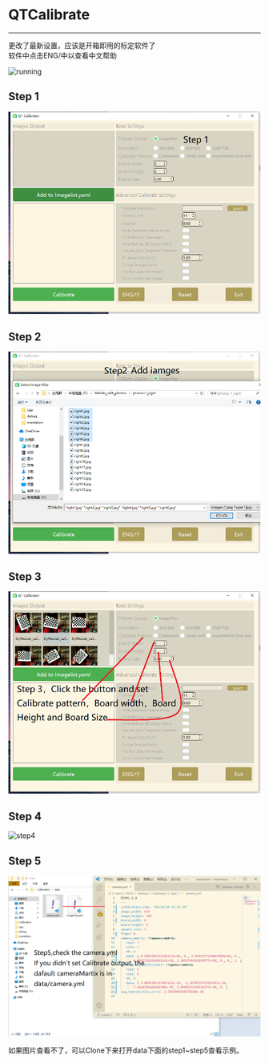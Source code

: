# QTCalibrate

---
更改了最新设置，应该是开箱即用的标定软件了  
软件中点击ENG/中以查看中文帮助

![running](https://raw.githubusercontent.com/parker-int64/QTCalibrate/master/data/running.gif)

## Step 1

![step1](https://raw.githubusercontent.com/parker-int64/QTCalibrate/master/data/step1.png)

## Step 2

![step2](https://raw.githubusercontent.com/parker-int64/QTCalibrate/master/data/step2.png)

## Step 3

![step3](https://raw.githubusercontent.com/parker-int64/QTCalibrate/master/data/step3.png)

## Step 4

![step4](https://raw.githubusercontent.com/parker-int64//master/data/step4.png)

## Step 5

![step5](https://raw.githubusercontent.com/parker-int64/QTCalibrate/master/data/step5.png)

如果图片查看不了，可以Clone下来打开data下面的step1~step5查看示例。
